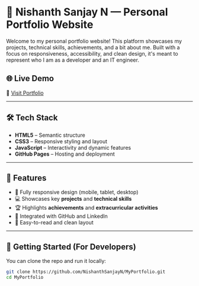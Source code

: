 # 💼 Nishanth Sanjay N — Personal Portfolio Website

Welcome to my personal portfolio website! This platform showcases my projects, technical skills, achievements, and a bit about me. Built with a focus on responsiveness, accessibility, and clean design, it's meant to represent who I am as a developer and an IT engineer.

## 🌐 Live Demo
🔗 [Visit Portfolio](https://nishanthsanjayn.github.io/MyPortfolio/)

---

## 🛠️ Tech Stack

- **HTML5** – Semantic structure
- **CSS3** – Responsive styling and layout
- **JavaScript** – Interactivity and dynamic features
- **GitHub Pages** – Hosting and deployment

---

## 📁 Features

- 📱 Fully responsive design (mobile, tablet, desktop)
- 💻 Showcases key **projects** and **technical skills**
- 🏆 Highlights **achievements** and **extracurricular activities**
- 🔗 Integrated with GitHub and LinkedIn
- 📇 Easy-to-read and clean layout

---

## 🚀 Getting Started (For Developers)

You can clone the repo and run it locally:

```bash
git clone https://github.com/NishanthSanjayN/MyPortfolio.git
cd MyPortfolio
